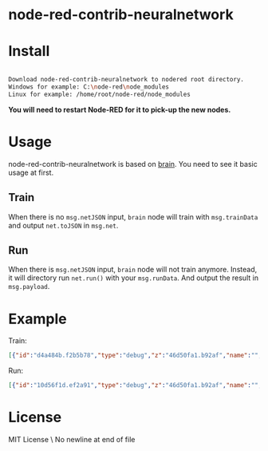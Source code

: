 # node-red-contrib-neuralnetwork


# Install

```bash

Download node-red-contrib-neuralnetwork to nodered root directory. 
Windows for example: C:\node-red\node_modules
Linux for example: /home/root/node-red/node_modules

```

**You will need to restart Node-RED for it to pick-up the new nodes.**

# Usage

node-red-contrib-neuralnetwork is based on [brain](https://github.com/harthur/brain). You need to see it basic usage at first.

## Train

When there is no `msg.netJSON` input, `brain` node will train with `msg.trainData` and output `net.toJSON` in `msg.net`.

## Run

When there is `msg.netJSON` input, `brain` node will not train anymore. Instead, it will directory run `net.run()` with your `msg.runData`. And output the result in `msg.payload`.

# Example

Train:

```json
[{"id":"d4a484b.f2b5b78","type":"debug","z":"46d50fa1.b92af","name":"","active":true,"console":"false","complete":"net","x":679,"y":175,"wires":[]},{"id":"3b4d60b3.c4b2a","type":"inject","z":"46d50fa1.b92af","name":"","topic":"","payload":"","payloadType":"date","repeat":"","crontab":"","once":false,"x":150,"y":144,"wires":[["6d766489.92899c"]]},{"id":"6d766489.92899c","type":"function","z":"46d50fa1.b92af","name":"fake data","func":"// This function return a fake json array\nvar trainData = [{input: { r: 0.03, g: 0.7, b: 0.5 }, output: { black: 1 }},\n           {input: { r: 0.16, g: 0.09, b: 0.2 }, output: { white: 1 }},\n           {input: { r: 0.5, g: 0.5, b: 1.0 }, output: { white: 1 }}]\n\nmsg.trainData = trainData\nreturn msg;","outputs":1,"noerr":0,"x":333,"y":183,"wires":[["2fe2efbc.d01d1"]]},{"id":"2fe2efbc.d01d1","type":"neuralNetwork","z":"46d50fa1.b92af","name":"neuralNetwork","learningRate":0.3,"errorThresh":0.005,"iterations":20000,"log":false,"logPeriod":10,"x":516,"y":185,"wires":[["d4a484b.f2b5b78"]]}]
```

Run:

```json
[{"id":"10d56f1d.ef2a91","type":"debug","z":"46d50fa1.b92af","name":"","active":true,"console":"false","complete":"payload","x":687,"y":346,"wires":[]},{"id":"808a1160.7f75f","type":"inject","z":"46d50fa1.b92af","name":"","topic":"","payload":"","payloadType":"date","repeat":"","crontab":"","once":false,"x":131,"y":325,"wires":[["fbed5f0e.0412a"]]},{"id":"fbed5f0e.0412a","type":"function","z":"46d50fa1.b92af","name":"fake data","func":"// This function return a fake json array\nvar netJSON = {\"layers\":[{\"r\":{},\"g\":{},\"b\":{}},{\"0\":{\"bias\":0.5976173927716023,\"weights\":{\"r\":3.5006895738532835,\"g\":-4.542455700505483,\"b\":0.9988932386815509}},\"1\":{\"bias\":0.6470978455858952,\"weights\":{\"r\":3.6115725201557827,\"g\":-4.875546614413311,\"b\":1.211740813346471}},\"2\":{\"bias\":-0.3559477465736521,\"weights\":{\"r\":1.1063595019849224,\"g\":-1.857026678772011,\"b\":0.14886809335684345}}},{\"black\":{\"bias\":3.3336645409591017,\"weights\":{\"0\":-3.7876606581596914,\"1\":-4.023316483216229,\"2\":-1.0819957068479935}},\"white\":{\"bias\":-3.29149645757729,\"weights\":{\"0\":3.782751737648757,\"1\":4.173873416865656,\"2\":0.7154074171638515}}}],\"outputLookup\":true,\"inputLookup\":true}    \nvar runData = { r: 1, g: 0.4, b: 0 }\n\nmsg.runData = runData\nmsg.netJSON = netJSON\nreturn msg;","outputs":1,"noerr":0,"x":315,"y":336,"wires":[["3132e68b.cecd1a"]]},{"id":"3132e68b.cecd1a","type":"neuralNetwork","z":"46d50fa1.b92af","name":"neuralNetwork","learningRate":0.3,"errorThresh":0.005,"iterations":20000,"log":false,"logPeriod":10,"x":501,"y":341,"wires":[["10d56f1d.ef2a91"]]}]
```


# License 

MIT License
\ No newline at end of file